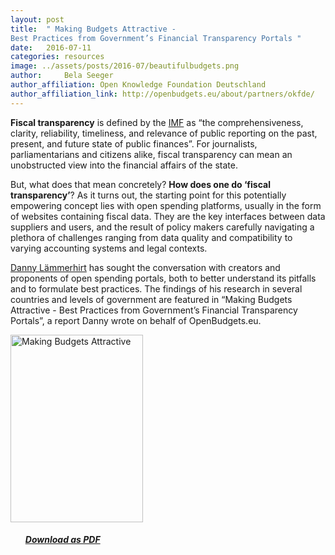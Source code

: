 ```yaml
---
layout: post
title:  " Making Budgets Attractive - 
Best Practices from Government’s Financial Transparency Portals "
date:   2016-07-11
categories: resources
image: ../assets/posts/2016-07/beautifulbudgets.png
author:     Bela Seeger
author_affiliation: Open Knowledge Foundation Deutschland
author_affiliation_link: http://openbudgets.eu/about/partners/okfde/
---
```

**Fiscal transparency** is defined by the [IMF](http://www.imf.org/external/np/fad/trans/) as “the comprehensiveness, clarity, reliability, timeliness, and relevance of public reporting on the past, present, and future state of public finances”. For journalists, parliamentarians and citizens alike, fiscal transparency can mean an unobstructed view into the financial affairs of the state. 

But, what does that mean concretely? **How does one do ‘fiscal transparency’**? As it turns out, the starting point for this potentially empowering concept lies with open spending platforms, usually in the form of websites containing fiscal data. They are the key interfaces between data suppliers and users, and the result of policy makers carefully navigating a plethora of challenges ranging from data quality and compatibility to varying accounting systems and legal contexts. 

[Danny Lämmerhirt](https://twitter.com/dannylamerhirt) has sought the conversation with creators and proponents of open spending portals, both to better understand its pitfalls and to formulate best practices. The findings of his research in several countries and levels of government are featured in “Making Budgets Attractive - Best Practices from Government’s Financial Transparency Portals”, a report Danny wrote on behalf of OpenBudgets.eu. 


<tbody><tr style="border: none"><td style="border: none">
<a href="{{site.baseurl}}/assets/resources/Report-Laemmerhirt-Making-Budgets-Attractive.pdf" target="_blank"><img src="http://openbudgets.eu/assets/posts/2016-07/beautifulbudgets.png" alt="Making Budgets Attractive" width="212" height="300"></a></td>
<td style="vertical-align:middle; border:none;">
<ul>
<h5><a target="_blank" href="{{site.baseurl}}/assets/resources/Report-Laemmerhirt-Making-Budgets-Attractive.pdf">Download as PDF</a></h5>
